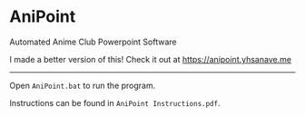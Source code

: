 # AniPoint
Automated Anime Club Powerpoint Software

I made a better version of this! Check it out at https://anipoint.yhsanave.me


---
Open `AniPoint.bat` to run the program.

Instructions can be found in `AniPoint Instructions.pdf`.
